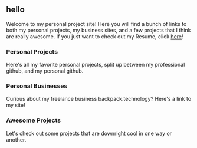 ## hello

Welcome to my personal project site! Here you will find a bunch of links to both my personal projects, my business sites, and a few projects that I think are really awesome. If you just want to check out my Resume, click [here](https://github.com/russellgill/hello/blob/master/Resume_RussellGill.pdf)!

### Personal Projects

Here's all my favorite personal projects, split up between my professional github, and my personal github.


### Personal Businesses

Curious about my freelance business backpack.technology? Here's a link to my site!

### Awesome Projects 

Let's check out some projects that are downright cool in one way or another.
